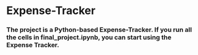 # Expense-Tracker
### The project is a Python-based Expense-Tracker. If you run all the cells in final_project.ipynb, you can start using the Expense Tracker.
